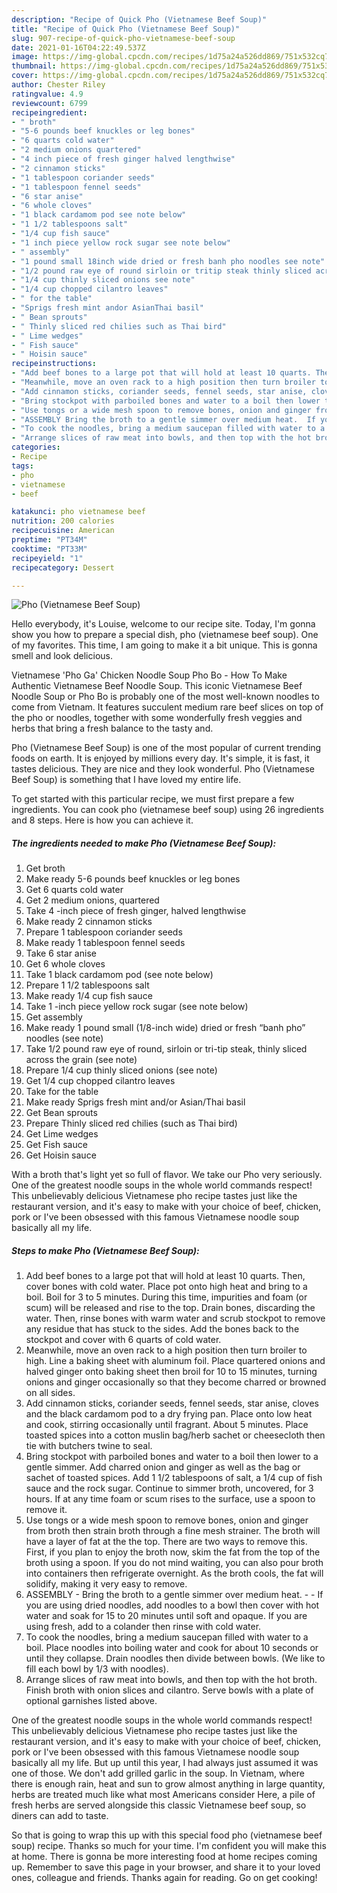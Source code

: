 ```yaml
---
description: "Recipe of Quick Pho (Vietnamese Beef Soup)"
title: "Recipe of Quick Pho (Vietnamese Beef Soup)"
slug: 907-recipe-of-quick-pho-vietnamese-beef-soup
date: 2021-01-16T04:22:49.537Z
image: https://img-global.cpcdn.com/recipes/1d75a24a526dd869/751x532cq70/pho-vietnamese-beef-soup-recipe-main-photo.jpg
thumbnail: https://img-global.cpcdn.com/recipes/1d75a24a526dd869/751x532cq70/pho-vietnamese-beef-soup-recipe-main-photo.jpg
cover: https://img-global.cpcdn.com/recipes/1d75a24a526dd869/751x532cq70/pho-vietnamese-beef-soup-recipe-main-photo.jpg
author: Chester Riley
ratingvalue: 4.9
reviewcount: 6799
recipeingredient:
- " broth"
- "5-6 pounds beef knuckles or leg bones"
- "6 quarts cold water"
- "2 medium onions quartered"
- "4 inch piece of fresh ginger halved lengthwise"
- "2 cinnamon sticks"
- "1 tablespoon coriander seeds"
- "1 tablespoon fennel seeds"
- "6 star anise"
- "6 whole cloves"
- "1 black cardamom pod see note below"
- "1 1/2 tablespoons salt"
- "1/4 cup fish sauce"
- "1 inch piece yellow rock sugar see note below"
- " assembly"
- "1 pound small 18inch wide dried or fresh banh pho noodles see note"
- "1/2 pound raw eye of round sirloin or tritip steak thinly sliced across the grain see note"
- "1/4 cup thinly sliced onions see note"
- "1/4 cup chopped cilantro leaves"
- " for the table"
- "Sprigs fresh mint andor AsianThai basil"
- " Bean sprouts"
- " Thinly sliced red chilies such as Thai bird"
- " Lime wedges"
- " Fish sauce"
- " Hoisin sauce"
recipeinstructions:
- "Add beef bones to a large pot that will hold at least 10 quarts. Then, cover bones with cold water. Place pot onto high heat and bring to a boil. Boil for 3 to 5 minutes. During this time, impurities and foam (or scum) will be released and rise to the top. Drain bones, discarding the water. Then, rinse bones with warm water and scrub stockpot to remove any residue that has stuck to the sides. Add the bones back to the stockpot and cover with 6 quarts of cold water."
- "Meanwhile, move an oven rack to a high position then turn broiler to high. Line a baking sheet with aluminum foil. Place quartered onions and halved ginger onto baking sheet then broil for 10 to 15 minutes, turning onions and ginger occasionally so that they become charred or browned on all sides."
- "Add cinnamon sticks, coriander seeds, fennel seeds, star anise, cloves and the black cardamom pod to a dry frying pan. Place onto low heat and cook, stirring occasionally until fragrant. About 5 minutes. Place toasted spices into a cotton muslin bag/herb sachet or cheesecloth then tie with butchers twine to seal."
- "Bring stockpot with parboiled bones and water to a boil then lower to a gentle simmer. Add charred onion and ginger as well as the bag or sachet of toasted spices. Add 1 1/2 tablespoons of salt, a 1/4 cup of fish sauce and the rock sugar. Continue to simmer broth, uncovered, for 3 hours. If at any time foam or scum rises to the surface, use a spoon to remove it."
- "Use tongs or a wide mesh spoon to remove bones, onion and ginger from broth then strain broth through a fine mesh strainer. The broth will have a layer of fat at the the top. There are two ways to remove this. First, if you plan to enjoy the broth now, skim the fat from the top of the broth using a spoon. If you do not mind waiting, you can also pour broth into containers then refrigerate overnight. As the broth cools, the fat will solidify, making it very easy to remove."
- "ASSEMBLY Bring the broth to a gentle simmer over medium heat.  If you are using dried noodles, add noodles to a bowl then cover with hot water and soak for 15 to 20 minutes until soft and opaque. If you are using fresh, add to a colander then rinse with cold water."
- "To cook the noodles, bring a medium saucepan filled with water to a boil. Place noodles into boiling water and cook for about 10 seconds or until they collapse. Drain noodles then divide between bowls. (We like to fill each bowl by 1/3 with noodles)."
- "Arrange slices of raw meat into bowls, and then top with the hot broth. Finish broth with onion slices and cilantro. Serve bowls with a plate of optional garnishes listed above."
categories:
- Recipe
tags:
- pho
- vietnamese
- beef

katakunci: pho vietnamese beef 
nutrition: 200 calories
recipecuisine: American
preptime: "PT34M"
cooktime: "PT33M"
recipeyield: "1"
recipecategory: Dessert

---
```



![Pho (Vietnamese Beef Soup)](https://img-global.cpcdn.com/recipes/1d75a24a526dd869/751x532cq70/pho-vietnamese-beef-soup-recipe-main-photo.jpg)

Hello everybody, it's Louise, welcome to our recipe site. Today, I'm gonna show you how to prepare a special dish, pho (vietnamese beef soup). One of my favorites. This time, I am going to make it a bit unique. This is gonna smell and look delicious.

Vietnamese &#39;Pho Ga&#39; Chicken Noodle Soup Pho Bo - How To Make Authentic Vietnamese Beef Noodle Soup. This iconic Vietnamese Beef Noodle Soup or Pho Bo is probably one of the most well-known noodles to come from Vietnam. It features succulent medium rare beef slices on top of the pho or noodles, together with some wonderfully fresh veggies and herbs that bring a fresh balance to the tasty and.

Pho (Vietnamese Beef Soup) is one of the most popular of current trending foods on earth. It is enjoyed by millions every day. It's simple, it is fast, it tastes delicious. They are nice and they look wonderful. Pho (Vietnamese Beef Soup) is something that I have loved my entire life.


To get started with this particular recipe, we must first prepare a few ingredients. You can cook pho (vietnamese beef soup) using 26 ingredients and 8 steps. Here is how you can achieve it.

<!--inarticleads1-->

##### The ingredients needed to make Pho (Vietnamese Beef Soup):

1. Get  broth
1. Make ready 5-6 pounds beef knuckles or leg bones
1. Get 6 quarts cold water
1. Get 2 medium onions, quartered
1. Take 4 -inch piece of fresh ginger, halved lengthwise
1. Make ready 2 cinnamon sticks
1. Prepare 1 tablespoon coriander seeds
1. Make ready 1 tablespoon fennel seeds
1. Take 6 star anise
1. Get 6 whole cloves
1. Take 1 black cardamom pod (see note below)
1. Prepare 1 1/2 tablespoons salt
1. Make ready 1/4 cup fish sauce
1. Take 1 -inch piece yellow rock sugar (see note below)
1. Get  assembly
1. Make ready 1 pound small (1/8-inch wide) dried or fresh “banh pho” noodles (see note)
1. Take 1/2 pound raw eye of round, sirloin or tri-tip steak, thinly sliced across the grain (see note)
1. Prepare 1/4 cup thinly sliced onions (see note)
1. Get 1/4 cup chopped cilantro leaves
1. Take  for the table
1. Make ready Sprigs fresh mint and/or Asian/Thai basil
1. Get  Bean sprouts
1. Prepare  Thinly sliced red chilies (such as Thai bird)
1. Get  Lime wedges
1. Get  Fish sauce
1. Get  Hoisin sauce


With a broth that&#39;s light yet so full of flavor. We take our Pho very seriously. One of the greatest noodle soups in the whole world commands respect! This unbelievably delicious Vietnamese pho recipe tastes just like the restaurant version, and it&#39;s easy to make with your choice of beef, chicken, pork or I&#39;ve been obsessed with this famous Vietnamese noodle soup basically all my life. 

<!--inarticleads2-->

##### Steps to make Pho (Vietnamese Beef Soup):

1. Add beef bones to a large pot that will hold at least 10 quarts. Then, cover bones with cold water. Place pot onto high heat and bring to a boil. Boil for 3 to 5 minutes. During this time, impurities and foam (or scum) will be released and rise to the top. Drain bones, discarding the water. Then, rinse bones with warm water and scrub stockpot to remove any residue that has stuck to the sides. Add the bones back to the stockpot and cover with 6 quarts of cold water.
1. Meanwhile, move an oven rack to a high position then turn broiler to high. Line a baking sheet with aluminum foil. Place quartered onions and halved ginger onto baking sheet then broil for 10 to 15 minutes, turning onions and ginger occasionally so that they become charred or browned on all sides.
1. Add cinnamon sticks, coriander seeds, fennel seeds, star anise, cloves and the black cardamom pod to a dry frying pan. Place onto low heat and cook, stirring occasionally until fragrant. About 5 minutes. Place toasted spices into a cotton muslin bag/herb sachet or cheesecloth then tie with butchers twine to seal.
1. Bring stockpot with parboiled bones and water to a boil then lower to a gentle simmer. Add charred onion and ginger as well as the bag or sachet of toasted spices. Add 1 1/2 tablespoons of salt, a 1/4 cup of fish sauce and the rock sugar. Continue to simmer broth, uncovered, for 3 hours. If at any time foam or scum rises to the surface, use a spoon to remove it.
1. Use tongs or a wide mesh spoon to remove bones, onion and ginger from broth then strain broth through a fine mesh strainer. The broth will have a layer of fat at the the top. There are two ways to remove this. First, if you plan to enjoy the broth now, skim the fat from the top of the broth using a spoon. If you do not mind waiting, you can also pour broth into containers then refrigerate overnight. As the broth cools, the fat will solidify, making it very easy to remove.
1. ASSEMBLY - Bring the broth to a gentle simmer over medium heat. -  - If you are using dried noodles, add noodles to a bowl then cover with hot water and soak for 15 to 20 minutes until soft and opaque. If you are using fresh, add to a colander then rinse with cold water.
1. To cook the noodles, bring a medium saucepan filled with water to a boil. Place noodles into boiling water and cook for about 10 seconds or until they collapse. Drain noodles then divide between bowls. (We like to fill each bowl by 1/3 with noodles).
1. Arrange slices of raw meat into bowls, and then top with the hot broth. Finish broth with onion slices and cilantro. Serve bowls with a plate of optional garnishes listed above.


One of the greatest noodle soups in the whole world commands respect! This unbelievably delicious Vietnamese pho recipe tastes just like the restaurant version, and it&#39;s easy to make with your choice of beef, chicken, pork or I&#39;ve been obsessed with this famous Vietnamese noodle soup basically all my life. But up until this year, I had always just assumed it was one of those. We don&#39;t add grilled garlic in the soup. In Vietnam, where there is enough rain, heat and sun to grow almost anything in large quantity, herbs are treated much like what most Americans consider Here, a pile of fresh herbs are served alongside this classic Vietnamese beef soup, so diners can add to taste. 

So that is going to wrap this up with this special food pho (vietnamese beef soup) recipe. Thanks so much for your time. I'm confident you will make this at home. There is gonna be more interesting food at home recipes coming up. Remember to save this page in your browser, and share it to your loved ones, colleague and friends. Thanks again for reading. Go on get cooking!
